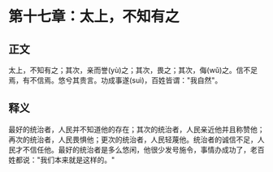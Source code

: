 # 第十七章：太上，不知有之

## 正文
太上，不知有之；其次，亲而誉(yù)之；其次，畏之；其次，侮(wǔ)之。信不足焉，有不信焉。悠兮其贵言。功成事遂(suì)，百姓皆谓："我自然"。

## 释义
最好的统治者，人民并不知道他的存在；其次的统治者，人民亲近他并且称赞他；再次的统治者，人民畏惧他；更次的统治者，人民轻蔑他。统治者的诚信不足，人民才不信任他。最好的统治者是多么悠闲，他很少发号施令，事情办成功了，老百姓都说："我们本来就是这样的。"